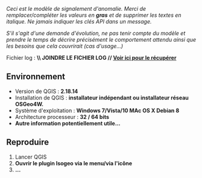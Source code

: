 *Ceci est le modèle de signalement d'anomalie. Merci de remplacer/compléter les valeurs en **gras** et de supprimer les textes en italique. Ne jamais indiquer les clés API dans un message.*

*S'il s'agit d'une demande d'évolution, ne pas tenir compte du modèle et prendre le temps de décrire précisément le comportement attendu ainsi que les besoins que cela couvrirait (cas d'usage...)*

Fichier log : **\\\ JOINDRE LE FICHIER LOG // [Voir ici pour le récupérer](https://isogeo.gitbooks.io/app-plugin-qgis/content/fr/appendices/support.html)**

## Environnement

* Version de QGIS : **2.18.14**
* Installation de QGIS : **installateur indépendant ou installateur réseau OSGeo4W.**
* Système d'exploitation : **Windows 7/Vista/10 MAc OS X Debian 8**
* Architecture processeur : **32 / 64 bits**
* **Autre information potentiellement utile...**

## Reproduire

1. Lancer QGIS
2. **Ouvrir le plugin Isogeo via le menu/via l'icône**
3. **...**

